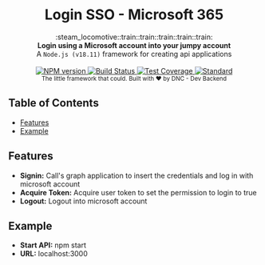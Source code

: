 <h1 align="center">Login SSO - Microsoft 365</h1>

<div align="center">
  :steam_locomotive::train::train::train::train::train:
</div>
<div align="center">
  <strong>Login using a Microsoft account into your jumpy account</strong>
</div>
<div align="center">
  A <code>Node.js (v18.11)</code> framework for creating api applications
</div>

<br />

<div align="center">
  <!-- NPM version -->
  <a href="https://www.npmjs.com/package/@azure/msal-node">
    <img src="https://img.shields.io/npm/v/choo.svg?style=flat-square"
      alt="NPM version" />
  </a>
  <!-- Build Status -->
  <a href="https://travis-ci.org/choojs/choo">
    <img src="https://img.shields.io/travis/choojs/choo/master.svg?style=flat-square"
      alt="Build Status" />
  </a>
  <!-- Test Coverage -->
  <a href="https://codecov.io/github/choojs/choo">
    <img src="https://img.shields.io/codecov/c/github/choojs/choo/master.svg?style=flat-square"
      alt="Test Coverage" />
  </a>
  <!-- Standard -->
  <a href="https://standardjs.com">
    <img src="https://img.shields.io/badge/code%20style-standard-brightgreen.svg?style=flat-square"
      alt="Standard" />
  </a>
</div>

<div align="center">
  <sub>The little framework that could. Built with ❤︎ by
  <span>DNC - Dev Backend</span>
</div>

## Table of Contents
- [Features](#features)
- [Example](#example)

## Features
- __Signin:__ Call's graph application to insert the credentials and log in with microsoft account
- __Acquire Token:__ Acquire user token to set the permission to login to true
- __Logout:__ Logout into microsoft account

## Example
- __Start API:__ npm start
- __URL:__ localhost:3000
